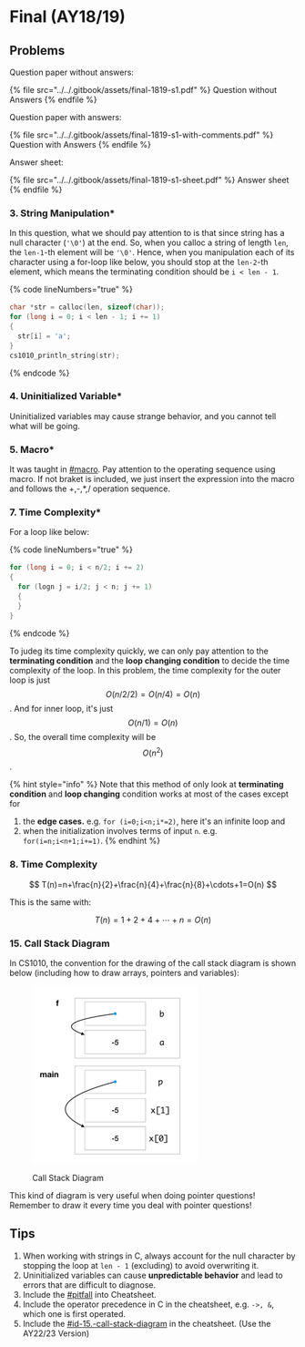 # Final (AY18/19)

## Problems

Question paper without answers:

{% file src="../../.gitbook/assets/final-1819-s1.pdf" %}
Question without Answers
{% endfile %}

Question paper with answers:

{% file src="../../.gitbook/assets/final-1819-s1-with-comments.pdf" %}
Question with Answers
{% endfile %}

Answer sheet:

{% file src="../../.gitbook/assets/final-1819-s1-sheet.pdf" %}
Answer sheet
{% endfile %}

### 3. String Manipulation\*

In this question, what we should pay attention to is that since string has a null character (`'\0'`) at the end. So, when you calloc a string of length `len`, the `len-1`-th element will be `'\0'`. Hence, when you manipulation each of its character using a for-loop like below, you should stop at the `len-2`-th element, which means the terminating condition should be `i < len - 1`.

{% code lineNumbers="true" %}
```c
char *str = calloc(len, sizeof(char));
for (long i = 0; i < len - 1; i += 1)
{
  str[i] = 'a';
}
cs1010_println_string(str);
```
{% endcode %}

### 4. Uninitialized Variable\*

Uninitialized variables may cause strange behavior, and you cannot tell what will be going.

### 5. Macro\*

It was taught in [#macro](../../lec-tut-lab-exes/lab/lab-08-c-preprocessor.md#macro "mention"). Pay attention to the operating sequence using macro. If not braket is included, we just insert the expression into the macro and follows the +,-,\*,/ operation sequence.

### 7. Time Complexity\*

For a loop like below:

{% code lineNumbers="true" %}
```c
for (long i = 0; i < n/2; i += 2)
{
  for (logn j = i/2; j < n; j += 1)
  {
  }
}
```
{% endcode %}

To judeg its time complexity quickly, we can only pay attention to the **terminating condition** and the **loop changing condition** to decide the time complexity of the loop. In this problem, the time complexity for the outer loop is just $$O(n/2/2)=O(n/4)=O(n)$$. And for inner loop, it's just $$O(n/1)=O(n)$$. So, the overall time complexity will be $$O(n^2)$$.

{% hint style="info" %}
Note that this method of only look at **terminating condition** and **loop changing** condition works at most of the cases except for

1. the **edge cases.** e.g. `for (i=0;i<n;i*=2)`, here it's an infinite loop and
2. when the initialization involves terms of input `n`. e.g. `for(i=n;i<n+1;i+=1)`.
{% endhint %}

### 8. Time Complexity

$$
T(n)=n+\frac{n}{2}+\frac{n}{4}+\frac{n}{8}+\cdots+1=O(n)
$$

This is the same with:

$$
T(n)=1+2+4+\cdots+n=O(n)
$$

### 15. Call Stack Diagram

In CS1010, the convention for the drawing of the call stack diagram is shown below (including how to draw arrays, pointers and variables):

<figure><img src="../../.gitbook/assets/Final-1819-Q15.png" alt="" width="290"><figcaption><p>Call Stack Diagram</p></figcaption></figure>

This kind of diagram is very useful when doing pointer questions! Remember to draw it every time you deal with pointer questions!

## Tips

1. When working with strings in C, always account for the null character by stopping the loop at `len - 1` (excluding) to avoid overwriting it.
2. Uninitialized variables can cause **unpredictable behavior** and lead to errors that are difficult to diagnose.
3. Include the [#pitfall](../../lec-tut-lab-exes/lab/lab-08-c-preprocessor.md#pitfall "mention") into Cheatsheet.
4. Include the operator precedence in C in the cheatsheet, e.g. `->, &`, which one is first operated.
5. Include the [#id-15.-call-stack-diagram](final-ay18-19.md#id-15.-call-stack-diagram "mention") in the cheatsheet. (Use the AY22/23 Version)
